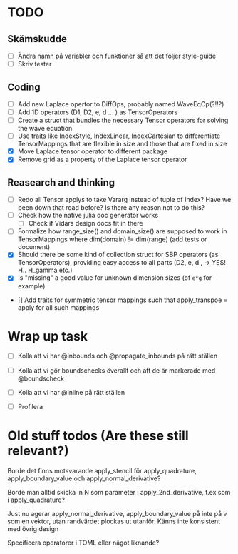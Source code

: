 # TODO

## Skämskudde
 - [ ] Ändra namn på variabler och funktioner så att det följer style-guide
 - [ ] Skriv tester

## Coding
 - [ ] Add new Laplace opertor to DiffOps, probably named WaveEqOp(?!!?)
 - [ ] Add 1D operators (D1, D2, e, d ... ) as TensorOperators
 - [ ] Create a struct that bundles the necessary Tensor operators for solving the wave equation.
 - [ ] Use traits like IndexStyle, IndexLinear, IndexCartesian to differentiate
    TensorMappings that are flexible in size and those that are fixed in size
 - [x] Move Laplace tensor operator to different package
 - [x] Remove grid as a property of the Laplace tensor operator

## Reasearch and thinking
 - [ ] Redo all Tensor applys to take Vararg instead of tuple of Index?
    Have we been down that road before? Is there any reason not to do this?
 - [ ] Check how the native julia doc generator works
    - [ ] Check if Vidars design docs fit in there
 - [ ] Formalize how range_size() and domain_size() are supposed to work in TensorMappings where dim(domain) != dim(range) (add tests or document)
 - [x] Should there be some kind of collection struct for SBP operators (as TensorOperators), providing easy access to all parts (D2, e, d , -> YES!
 H.. H_gamma etc.)
 - [x] Is "missing" a good value for unknown dimension sizes (of `e*g` for example)
 - [] Add traits for symmetric tensor mappings such that apply_transpoe = apply for all such mappings

# Wrap up task

 - [ ] Kolla att vi har @inbounds och @propagate_inbounds på rätt ställen
 - [ ] Kolla att vi gör boundschecks överallt och att de är markerade med @boundscheck
 - [ ] Kolla att vi har @inline på rätt ställen
 - [ ] Profilera


# Old stuff todos (Are these still relevant?)
Borde det finns motsvarande apply_stencil för apply_quadrature,
apply_boundary_value och apply_normal_derivative?

Borde man alltid skicka in N som parameter i apply_2nd_derivative, t.ex som i
apply_quadrature?

Just nu agerar apply_normal_derivative, apply_boundary_value på inte på v som
en vektor, utan randvärdet plockas ut utanför. Känns inte konsistent med övrig
design

Specificera operatorer i TOML eller något liknande?
